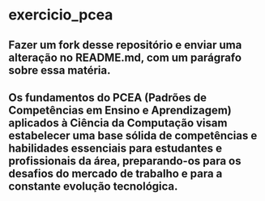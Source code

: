 # exercicio_pcea

## Fazer um fork desse repositório e enviar uma alteração no README.md, com um parágrafo sobre essa matéria.
## Os fundamentos do PCEA (Padrões de Competências em Ensino e Aprendizagem) aplicados à Ciência da Computação visam estabelecer uma base sólida de competências e habilidades essenciais para estudantes e profissionais da área, preparando-os para os desafios do mercado de trabalho e para a constante evolução tecnológica.
